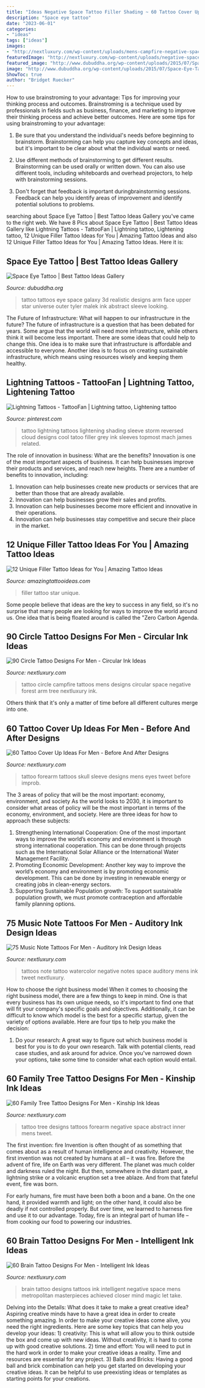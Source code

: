 ```yaml
---
title: "Ideas Negative Space Tattoo Filler Shading ~ 60 Tattoo Cover Up Ideas For Men"
description: "Space eye tattoo"
date: "2023-06-01"
categories:
- "ideas"
tags: ["ideas"]
images:
- "http://nextluxury.com/wp-content/uploads/mens-campfire-negative-space-forest-circle-tattoo-on-arm.jpg"
featuredImage: "http://nextluxury.com/wp-content/uploads/negative-space-music-note-watercolor-mens-tattoos.jpg"
featured_image: "http://www.dubuddha.org/wp-content/uploads/2015/07/Space-Eye-Tattoo-by-Tyler-Malek.jpg"
image: "http://www.dubuddha.org/wp-content/uploads/2015/07/Space-Eye-Tattoo-by-Tyler-Malek.jpg"
ShowToc: true
author: "Bridget Ruecker"
---
```



How to use brainstroming to your advantage: Tips for improving your thinking process and outcomes.
Brainstroming is a technique used by professionals in fields such as business, finance, and marketing to improve their thinking process and achieve better outcomes. Here are some tips for using brainstroming to your advantage: 
1. Be sure that you understand the individual's needs before beginning to brainstorm. Brainstorming can help you capture key concepts and ideas, but it's important to be clear about what the individual wants or need.

2. Use different methods of brainstorming to get different results. Brainstorming can be used orally or written down. You can also use different tools, including whiteboards and overhead projectors, to help with brainstorming sessions.

3. Don't forget that feedback is important duringbrainstorming sessions. Feedback can help you identify areas of improvement and identify potential solutions to problems.

	

		
searching about Space Eye Tattoo | Best Tattoo Ideas Gallery you've came to the right web. We have 8 Pics about Space Eye Tattoo | Best Tattoo Ideas Gallery like Lightning Tattoos - TattooFan | Lightning tattoo, Lightening tattoo, 12 Unique Filler Tattoo Ideas for You | Amazing Tattoo Ideas and also 12 Unique Filler Tattoo Ideas for You | Amazing Tattoo Ideas. Here it is:
		
    
## Space Eye Tattoo | Best Tattoo Ideas Gallery

<img loading=lazy src="http://www.dubuddha.org/wp-content/uploads/2015/07/Space-Eye-Tattoo-by-Tyler-Malek.jpg" onerror="this.onerror=null;this.src='https://tse3.mm.bing.net/th?id=OIP.XGeeHZv5V4onNrr0ZU_CaQHaHa&amp;pid=15.1';" alt="Space Eye Tattoo | Best Tattoo Ideas Gallery">

_Source: dubuddha.org_

>tattoo tattoos eye space galaxy 3d realistic designs arm face upper star universe outer tyler malek ink abstract sleeve looking. 

	

The Future of Infrastructure: What will happen to our infrastructure in the future?
The future of infrastructure is a question that has been debated for years. Some argue that the world will need more infrastructure, while others think it will become less important. There are some ideas that could help to change this. One idea is to make sure that infrastructure is affordable and accessible to everyone. Another idea is to focus on creating sustainable infrastructure, which means using resources wisely and keeping them healthy.

    
## Lightning Tattoos - TattooFan | Lightning Tattoo, Lightening Tattoo

<img loading=lazy src="https://i.pinimg.com/736x/c6/13/44/c61344b1a291c78a2630f87bc035a1ac--lightening-tattoo-arizona-tattoo.jpg" onerror="this.onerror=null;this.src='https://tse3.mm.bing.net/th?id=OIP.e7o4t-IvulT4LkqacutAAgHaHd&amp;pid=15.1';" alt="Lightning Tattoos - TattooFan | Lightning tattoo, Lightening tattoo">

_Source: pinterest.com_

>tattoo lightning tattoos lightening shading sleeve storm reversed cloud designs cool tatoo filler grey ink sleeves topmost mach james related. 

	

The role of innovation in business: What are the benefits?
Innovation is one of the most important aspects of business. It can help businesses improve their products and services, and reach new heights. There are a number of benefits to innovation, including: 
1. Innovation can help businesses create new products or services that are better than those that are already available. 
2. Innovation can help businesses grow their sales and profits. 
3. Innovation can help businesses become more efficient and innovative in their operations. 
4. Innovation can help businesses stay competitive and secure their place in the market.

    
## 12 Unique Filler Tattoo Ideas For You | Amazing Tattoo Ideas

<img loading=lazy src="https://amazingtattooideas.com/wp-content/uploads/2014/02/Star-filler-tattoo1.jpg" onerror="this.onerror=null;this.src='https://tse1.mm.bing.net/th?id=OIP.trAwz8u8sWPXXGytX5xLMgHaOM&amp;pid=15.1';" alt="12 Unique Filler Tattoo Ideas for You | Amazing Tattoo Ideas">

_Source: amazingtattooideas.com_

>filler tattoo star unique. 

	

Some people believe that ideas are the key to success in any field, so it's no surprise that many people are looking for ways to improve the world around us. One idea that is being floated around is called the "Zero Carbon Agenda.

    
## 90 Circle Tattoo Designs For Men - Circular Ink Ideas

<img loading=lazy src="http://nextluxury.com/wp-content/uploads/mens-campfire-negative-space-forest-circle-tattoo-on-arm.jpg" onerror="this.onerror=null;this.src='https://tse2.mm.bing.net/th?id=OIP.q3bUuoCofBfmMQbKmGePwQHaHa&amp;pid=15.1';" alt="90 Circle Tattoo Designs For Men - Circular Ink Ideas">

_Source: nextluxury.com_

>tattoo circle campfire tattoos mens designs circular space negative forest arm tree nextluxury ink. 

	

Others think that it's only a matter of time before all different cultures merge into one.

    
## 60 Tattoo Cover Up Ideas For Men - Before And After Designs

<img loading=lazy src="http://nextluxury.com/wp-content/uploads/skull-with-eye-forearm-sleeve-tattoo-cover-up-ideas-for-men.jpg" onerror="this.onerror=null;this.src='https://tse1.mm.bing.net/th?id=OIP.RqHVuJ8Abl7LN8ur-QGJlwHaHT&amp;pid=15.1';" alt="60 Tattoo Cover Up Ideas For Men - Before And After Designs">

_Source: nextluxury.com_

>tattoo forearm tattoos skull sleeve designs mens eyes tweet before improb. 

	

The 3 areas of policy that will be the most important: economy, environment, and society
As the world looks to 2030, it is important to consider what areas of policy will be the most important in terms of the economy, environment, and society. Here are three ideas for how to approach these subjects: 
1. Strengthening International Cooperation: One of the most important ways to improve the world’s economy and environment is through strong international cooperation. This can be done through projects such as the International Solar Alliance or the International Water Management Facility. 
2. Promoting Economic Development: Another key way to improve the world’s economy and environment is by promoting economic development. This can be done by investing in renewable energy or creating jobs in clean-energy sectors. 
3. Supporting Sustainable Population growth: To support sustainable population growth, we must promote contraception and affordable family planning options.

    
## 75 Music Note Tattoos For Men - Auditory Ink Design Ideas

<img loading=lazy src="http://nextluxury.com/wp-content/uploads/negative-space-music-note-watercolor-mens-tattoos.jpg" onerror="this.onerror=null;this.src='https://tse3.mm.bing.net/th?id=OIP.YrnwwgyT-qPCNedq0wP6BQHaHa&amp;pid=15.1';" alt="75 Music Note Tattoos For Men - Auditory Ink Design Ideas">

_Source: nextluxury.com_

>tattoos note tattoo watercolor negative notes space auditory mens ink tweet nextluxury. 

	

How to choose the right business model
When it comes to choosing the right business model, there are a few things to keep in mind. One is that every business has its own unique needs, so it's important to find one that will fit your company's specific goals and objectives. Additionally, it can be difficult to know which model is the best for a specific startup, given the variety of options available. Here are four tips to help you make the decision: 
1) Do your research: A great way to figure out which business model is best for you is to do your own research. Talk with potential clients, read case studies, and ask around for advice. Once you've narrowed down your options, take some time to consider what each option would entail.

    
## 60 Family Tree Tattoo Designs For Men - Kinship Ink Ideas

<img loading=lazy src="http://nextluxury.com/wp-content/uploads/negative-space-mens-inner-forearm-tattoo-designs.jpg" onerror="this.onerror=null;this.src='https://tse3.mm.bing.net/th?id=OIP.eReDaA4Aa3AWG5aCFRyYFgHaHe&amp;pid=15.1';" alt="60 Family Tree Tattoo Designs For Men - Kinship Ink Ideas">

_Source: nextluxury.com_

>tattoo tree designs tattoos forearm negative space abstract inner mens tweet. 

	

The first invention: fire
Invention is often thought of as something that comes about as a result of human intelligence and creativity. However, the first invention was not created by humans at all – it was fire.
Before the advent of fire, life on Earth was very different. The planet was much colder and darkness ruled the night. But then, somewhere in the distant past, a lightning strike or a volcanic eruption set a tree ablaze. And from that fateful event, fire was born.

For early humans, fire must have been both a boon and a bane. On the one hand, it provided warmth and light; on the other hand, it could also be deadly if not controlled properly. But over time, we learned to harness fire and use it to our advantage. Today, fire is an integral part of human life – from cooking our food to powering our industries.

    
## 60 Brain Tattoo Designs For Men - Intelligent Ink Ideas

<img loading=lazy src="http://nextluxury.com/wp-content/uploads/log-fire-mens-wrist-brain-negative-space-tattoos.jpg" onerror="this.onerror=null;this.src='https://tse3.mm.bing.net/th?id=OIP.G7tkmqTqCDeaG6f5rf1wZgHaHa&amp;pid=15.1';" alt="60 Brain Tattoo Designs For Men - Intelligent Ink Ideas">

_Source: nextluxury.com_

>brain tattoo designs tattoos ink intelligent negative space mens metropolitan masterpieces achieved closer mind magic let take. 

	

Delving into the Details: What does it take to make a great creative idea?
Aspiring creative minds have to have a great idea in order to create something amazing. In order to make your creative ideas come alive, you need the right ingredients. Here are some key topics that can help you develop your ideas: 1) creativity: This is what will allow you to think outside the box and come up with new ideas. Without creativity, it is hard to come up with good creative solutions. 2) time and effort: You will need to put in the hard work in order to make your creative ideas a reality. Time and resources are essential for any project. 3) Balls and Bricks: Having a good ball and brick combination can help you get started on developing your creative ideas. It can be helpful to use preexisting ideas or templates as starting points for your creations.

